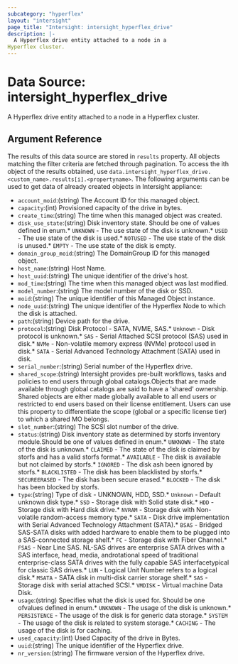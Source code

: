 ```yaml
---
subcategory: "hyperflex"
layout: "intersight"
page_title: "Intersight: intersight_hyperflex_drive"
description: |-
  A Hyperflex drive entity attached to a node in a
Hyperflex cluster.
---
```


# Data Source: intersight_hyperflex_drive
A Hyperflex drive entity attached to a node in a
Hyperflex cluster.
## Argument Reference
The results of this data source are stored in `results` property.
All objects matching the filter criteria are fetched through pagination.
To access the ith object of the results obtained, use `data.intersight_hyperflex_drive.<custom_name>.results[i].<propertyname>`.
The following arguments can be used to get data of already created objects in Intersight appliance:
* `account_moid`:(string) The Account ID for this managed object. 
* `capacity`:(int) Provisioned capacity of the drive in bytes. 
* `create_time`:(string) The time when this managed object was created. 
* `disk_use_state`:(string) Disk inventory state. Should be one of values defined in enum.* `UNKNOWN` - The use state of the disk is unknown.* `USED` - The use state of the disk is used.* `NOTUSED` - The use state of the disk is unused.* `EMPTY` - The use state of the disk is empty. 
* `domain_group_moid`:(string) The DomainGroup ID for this managed object. 
* `host_name`:(string) Host Name. 
* `host_uuid`:(string) The unique identifier of the drive's host. 
* `mod_time`:(string) The time when this managed object was last modified. 
* `model_number`:(string) The model number of the disk or SSD. 
* `moid`:(string) The unique identifier of this Managed Object instance. 
* `node_uuid`:(string) The unique identifier of the Hyperflex Node to which the disk is attached. 
* `path`:(string) Device path for the drive. 
* `protocol`:(string) Disk Protocol - SATA, NVME, SAS.* `Unknown` - Disk protocol is unknown.* `SAS` - Serial Attached SCSI protocol (SAS) used in disk.* `NVMe` - Non-volatile memory express (NVMe) protocol used in disk.* `SATA` - Serial Advanced Technology Attachment (SATA) used in disk. 
* `serial_number`:(string) Serial number of the Hyperflex drive. 
* `shared_scope`:(string) Intersight provides pre-built workflows, tasks and policies to end users through global catalogs.Objects that are made available through global catalogs are said to have a 'shared' ownership. Shared objects are either made globally available to all end users or restricted to end users based on their license entitlement. Users can use this property to differentiate the scope (global or a specific license tier) to which a shared MO belongs. 
* `slot_number`:(string) The SCSI slot number of the drive. 
* `status`:(string) Disk inventory state as determined by storfs inventory module.Should be one of values defined in enum.* `UNKNOWN` - The state of the disk is unknown.* `CLAIMED` - The state of the disk is claimed by storfs and has a valid storfs format.* `AVAILABLE` - The disk is available but not claimed by storfs.* `IGNORED` - The disk ash been ignored by storfs.* `BLACKLISTED` - The disk has been blacklisted by storfs.* `SECUREERASED` - The disk has been secure erased.* `BLOCKED` - The disk has been blocked by storfs. 
* `type`:(string) Type of disk - UNKNOWN, HDD, SSD.* `Unknown` - Default unknown disk type.* `SSD` - Storage disk with Solid state disk.* `HDD` - Storage disk with Hard disk drive.* `NVRAM` - Storage disk with Non-volatile random-access memory type.* `SATA` - Disk drive implementation with Serial Advanced Technology Attachment (SATA).* `BSAS` - Bridged SAS-SATA disks with added hardware to enable them to be plugged into a SAS-connected storage shelf.* `FC` - Storage disk with Fiber Channel.* `FSAS` - Near Line SAS. NL-SAS drives are enterprise SATA drives with a SAS interface, head, media, androtational speed of traditional enterprise-class SATA drives with the fully capable SAS interfacetypical for classic SAS drives.* `LUN` - Logical Unit Number refers to a logical disk.* `MSATA` - SATA disk in multi-disk carrier storage shelf.* `SAS` - Storage disk with serial attached SCSI.* `VMDISK` - Virtual machine Data Disk. 
* `usage`:(string) Specifies what the disk is used for. Should be one ofvalues defined in enum.* `UNKNOWN` - The usage of the disk is unknown.* `PERSISTENCE` - The usage of the disk is for generic data storage.* `SYSTEM` - The usage of the disk is related to system storage.* `CACHING` - The usage of the disk is for caching. 
* `used_capacity`:(int) Used Capacity of the drive in Bytes. 
* `uuid`:(string) The unique identifier of the Hyperflex drive. 
* `nr_version`:(string) The firmware version of the Hyperflex drive. 
 